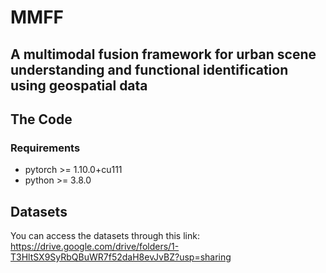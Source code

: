 # MMFF
## A multimodal fusion framework for urban scene understanding and functional identification using geospatial data

## The Code
### Requirements
* pytorch >= 1.10.0+cu111  
* python >= 3.8.0

## Datasets
You can access the datasets through this link:  
https://drive.google.com/drive/folders/1-T3HltSX9SyRbQBuWR7f52daH8evJvBZ?usp=sharing
